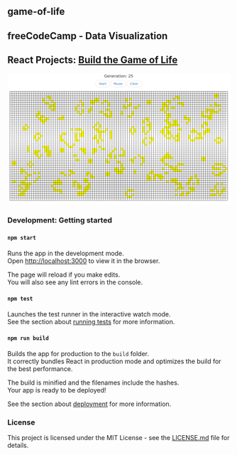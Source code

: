 ## game-of-life
## freeCodeCamp - Data Visualization
## React Projects: [Build the Game of Life](https://www.freecodecamp.org/challenges/build-the-game-of-life)

![Game of Life](ss/gameoflife.png)

### Development: Getting started

#### `npm start`

Runs the app in the development mode.<br>
Open [http://localhost:3000](http://localhost:3000) to view it in the browser.

The page will reload if you make edits.<br>
You will also see any lint errors in the console.

#### `npm test`

Launches the test runner in the interactive watch mode.<br>
See the section about [running tests](#running-tests) for more information.

#### `npm run build`

Builds the app for production to the `build` folder.<br>
It correctly bundles React in production mode and optimizes the build for the best performance.

The build is minified and the filenames include the hashes.<br>
Your app is ready to be deployed!

See the section about [deployment](#deployment) for more information.

### License

This project is licensed under the MIT License - see the [LICENSE.md](LICENSE.md) file for details.
